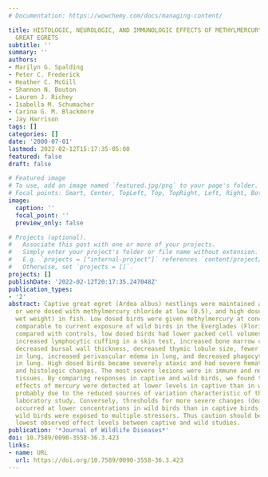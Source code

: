 ```yaml
---
# Documentation: https://wowchemy.com/docs/managing-content/

title: HISTOLOGIC, NEUROLOGIC, AND IMMUNOLOGIC EFFECTS OF METHYLMERCURY IN CAPTIVE
  GREAT EGRETS
subtitle: ''
summary: ''
authors:
- Marilyn G. Spalding
- Peter C. Frederick
- Heather C. McGill
- Shannon N. Bouton
- Lauren J. Richey
- Isabella M. Schumacher
- Carina G. M. Blackmore
- Jay Harrison
tags: []
categories: []
date: '2000-07-01'
lastmod: 2022-02-12T15:17:35-05:00
featured: false
draft: false

# Featured image
# To use, add an image named `featured.jpg/png` to your page's folder.
# Focal points: Smart, Center, TopLeft, Top, TopRight, Left, Right, BottomLeft, Bottom, BottomRight.
image:
  caption: ''
  focal_point: ''
  preview_only: false

# Projects (optional).
#   Associate this post with one or more of your projects.
#   Simply enter your project's folder or file name without extension.
#   E.g. `projects = ["internal-project"]` references `content/project/deep-learning/index.md`.
#   Otherwise, set `projects = []`.
projects: []
publishDate: '2022-02-12T20:17:35.247048Z'
publication_types:
- '2'
abstract: Captive great egret (Ardea albus) nestlings were maintained as controls
  or were dosed with methylmercury chloride at low (0.5), and high doses (5 mg/kg,
  wet weight) in fish. Low dosed birds were given methylmercury at concentrations
  comparable to current exposure of wild birds in the Everglades (Florida, USA). When
  compared with controls, low dosed birds had lower packed cell volumes, dingy feathers,
  increased lymphocytic cuffing in a skin test, increased bone marrow cellularity,
  decreased bursal wall thickness, decreased thymic lobule size, fewer lymphoid aggregates
  in lung, increased perivascular edema in lung, and decreased phagocytized carbon
  in lung. High dosed birds became severely ataxic and had severe hematologic, neurologic,
  and histologic changes. The most severe lesions were in immune and nervous system
  tissues. By comparing responses in captive and wild birds, we found that sublethal
  effects of mercury were detected at lower levels in captive than in wild birds,
  probably due to the reduced sources of variation characteristic of the highly controlled
  laboratory study. Conversely, thresholds for more severe changes (death, disease)
  occurred at lower concentrations in wild birds than in captive birds, probably because
  wild birds were exposed to multiple stressors. Thus caution should be used in applying
  lowest observed effect levels between captive and wild studies.
publication: '*Journal of Wildlife Diseases*'
doi: 10.7589/0090-3558-36.3.423
links:
- name: URL
  url: https://doi.org/10.7589/0090-3558-36.3.423
---
```

